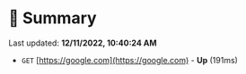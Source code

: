 # 📖 Summary
Last updated: **12/11/2022, 10:40:24 AM**

- `GET` [https://google.com](https://google.com) - **Up** (191ms)
